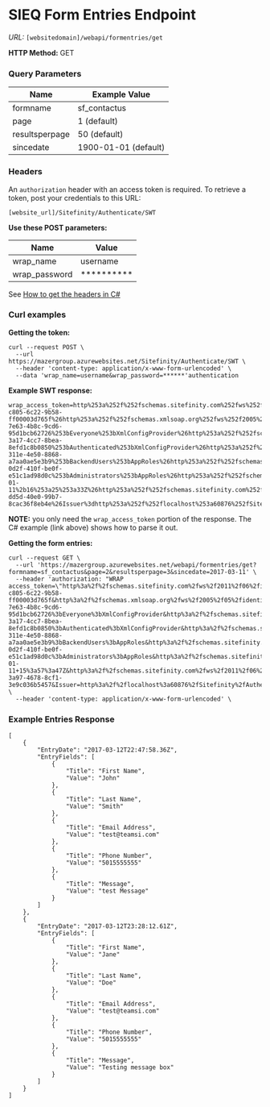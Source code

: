 # SIEQ Form Entries Endpoint

*URL:* `[websitedomain]/webapi/formentries/get`

**HTTP Method:** GET

### Query Parameters ###
| Name | Example Value |
| --- | --- |
| formname | sf_contactus |
| page | 1 (default) |
| resultsperpage | 50 (default) |
| sincedate | 1900-01-01 (default) |

### Headers ###
An `authorization` header with an access token is required. To retrieve a token, post your credentials to this URL:

`[website_url]/Sitefinity/Authenticate/SWT` 

**Use these POST parameters:**

| Name | Value |
| --- | --- |
| wrap_name | username |
| wrap_password | ********** |

See [How to get the headers in C#](https://gist.github.com/jmotes/0225ae77e498cabfb8986afdf3a811ff)

### Curl examples ###

**Getting the token:**
```
curl --request POST \
  --url https://mazergroup.azurewebsites.net/Sitefinity/Authenticate/SWT \
  --header 'content-type: application/x-www-form-urlencoded' \
  --data 'wrap_name=username&wrap_password=******'authentication 
```

**Example SWT response:**
```
wrap_access_token=http%253a%252f%252fschemas.sitefinity.com%252fws%252f2011%252f06%252fidentity%252fclaims%252fuserid%3da61b857d-c805-6c22-9b58-ff00003d765f%26http%253a%252f%252fschemas.xmlsoap.org%252fws%252f2005%252f05%252fidentity%252fclaims%252fname%3djmotes%26http%253a%252f%252fschemas.sitefinity.com%252fws%252f2011%252f06%252fidentity%252fclaims%252frole%3d71dd8061-7e63-4b8c-9cd6-95d1bcb62726%253bEveryone%253bXmlConfigProvider%26http%253a%252f%252fschemas.sitefinity.com%252fws%252f2011%252f06%252fidentity%252fclaims%252frole%3d8efc7a02-3a17-4cc7-8bea-8efd1c8b0850%253bAuthenticated%253bXmlConfigProvider%26http%253a%252f%252fschemas.sitefinity.com%252fws%252f2011%252f06%252fidentity%252fclaims%252frole%3d8386039c-311e-4e50-8868-a7aa0ae5e3b9%253bBackendUsers%253bAppRoles%26http%253a%252f%252fschemas.sitefinity.com%252fws%252f2011%252f06%252fidentity%252fclaims%252frole%3ddc59cdd1-0d2f-410f-be0f-e51c1ad98d0c%253bAdministrators%253bAppRoles%26http%253a%252f%252fschemas.sitefinity.com%252fws%252f2011%252f06%252fidentity%252fclaims%252flastlogindate%3d2018-01-11%2b16%253a25%253a33Z%26http%253a%252f%252fschemas.sitefinity.com%252fws%252f2011%252f06%252fidentity%252fclaims%252fdomain%3dDefault%26TokenId%3db5fa0796-dd5d-40e0-99b7-8cac36f8eb4e%26Issuer%3dhttp%253a%252f%252flocalhost%253a60876%252fSitefinity%252fAuthenticate%252fSWT%26Audience%3dhttp%253a%252f%252flocalhost%253a60876%26ExpiresOn%3d1515691533%26HMACSHA256%3dofejCnqTaWXXXQrEgV6pNXw0%252fDxQK8TUcB7zoBSKxgk%253d&wrap_access_token_expires_in=3600
```
**NOTE:** you only need the `wrap_access_token` portion of the response. The C# example (link above) shows how to parse it out.


**Getting the form entries:**
```
curl --request GET \
  --url 'https://mazergroup.azurewebsites.net/webapi/formentries/get?formname=sf_contactus&page=2&resultsperpage=3&sincedate=2017-03-11' \
  --header 'authorization: "WRAP access_token=\"http%3a%2f%2fschemas.sitefinity.com%2fws%2f2011%2f06%2fidentity%2fclaims%2fuserid=a61b857d-c805-6c22-9b58-ff00003d765f&http%3a%2f%2fschemas.xmlsoap.org%2fws%2f2005%2f05%2fidentity%2fclaims%2fname=jmotes&http%3a%2f%2fschemas.sitefinity.com%2fws%2f2011%2f06%2fidentity%2fclaims%2frole=71dd8061-7e63-4b8c-9cd6-95d1bcb62726%3bEveryone%3bXmlConfigProvider&http%3a%2f%2fschemas.sitefinity.com%2fws%2f2011%2f06%2fidentity%2fclaims%2frole=8efc7a02-3a17-4cc7-8bea-8efd1c8b0850%3bAuthenticated%3bXmlConfigProvider&http%3a%2f%2fschemas.sitefinity.com%2fws%2f2011%2f06%2fidentity%2fclaims%2frole=8386039c-311e-4e50-8868-a7aa0ae5e3b9%3bBackendUsers%3bAppRoles&http%3a%2f%2fschemas.sitefinity.com%2fws%2f2011%2f06%2fidentity%2fclaims%2frole=dc59cdd1-0d2f-410f-be0f-e51c1ad98d0c%3bAdministrators%3bAppRoles&http%3a%2f%2fschemas.sitefinity.com%2fws%2f2011%2f06%2fidentity%2fclaims%2flastlogindate=2018-01-11+15%3a57%3a47Z&http%3a%2f%2fschemas.sitefinity.com%2fws%2f2011%2f06%2fidentity%2fclaims%2fdomain=Default&TokenId=fa39cd53-3a97-4678-8cf1-3e9c036b5457&Issuer=http%3a%2f%2flocalhost%3a60876%2fSitefinity%2fAuthenticate%2fSWT&Audience=http%3a%2f%2flocalhost%3a60876&ExpiresOn=1515689867&HMACSHA256=WH0zamqL3YuWrxaE%2fG9sWUSdnu9wQc5sDAytM2bV%2bas%3d\""' \
  --header 'content-type: application/x-www-form-urlencoded' \
```

### Example Entries Response ###
```
[
	{
		"EntryDate": "2017-03-12T22:47:58.36Z",
		"EntryFields": [
			{
				"Title": "First Name",
				"Value": "John"
			},
			{
				"Title": "Last Name",
				"Value": "Smith"
			},
			{
				"Title": "Email Address",
				"Value": "test@teamsi.com"
			},
			{
				"Title": "Phone Number",
				"Value": "5015555555"
			},
			{
				"Title": "Message",
				"Value": "test Message"
			}
		]
	},
	{
		"EntryDate": "2017-03-12T23:28:12.61Z",
		"EntryFields": [
			{
				"Title": "First Name",
				"Value": "Jane"
			},
			{
				"Title": "Last Name",
				"Value": "Doe"
			},
			{
				"Title": "Email Address",
				"Value": "test@teamsi.com"
			},
			{
				"Title": "Phone Number",
				"Value": "5015555555"
			},
			{
				"Title": "Message",
				"Value": "Testing message box"
			}
		]
	}
]
```
